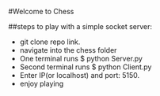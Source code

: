 #Welcome to Chess

##steps to play with a simple socket server:
- git clone repo link.
- navigate into the chess folder
- One terminal runs $ python Server.py
- Second terminal runs $ python Client.py
- Enter IP(or localhost) and port: 5150.
- enjoy playing
